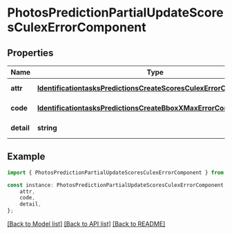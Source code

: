 # PhotosPredictionPartialUpdateScoresCulexErrorComponent


## Properties

Name | Type | Description | Notes
------------ | ------------- | ------------- | -------------
**attr** | [**IdentificationtasksPredictionsCreateScoresCulexErrorComponentAttr**](IdentificationtasksPredictionsCreateScoresCulexErrorComponentAttr.md) |  | [default to undefined]
**code** | [**IdentificationtasksPredictionsCreateBboxXMaxErrorComponentCode**](IdentificationtasksPredictionsCreateBboxXMaxErrorComponentCode.md) |  | [default to undefined]
**detail** | **string** |  | [default to undefined]

## Example

```typescript
import { PhotosPredictionPartialUpdateScoresCulexErrorComponent } from 'mosquito-alert';

const instance: PhotosPredictionPartialUpdateScoresCulexErrorComponent = {
    attr,
    code,
    detail,
};
```

[[Back to Model list]](../README.md#documentation-for-models) [[Back to API list]](../README.md#documentation-for-api-endpoints) [[Back to README]](../README.md)
